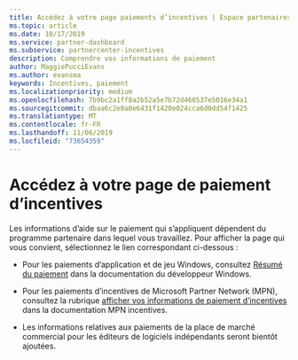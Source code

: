 ```yaml
---
title: Accédez à votre page paiements d’incentives | Espace partenaires
ms.topic: article
ms.date: 10/17/2019
ms.service: partner-dashboard
ms.subservice: partnercenter-incentives
description: Comprendre vos informations de paiement
author: MaggiePucciEvans
ms.author: evansma
keywords: Incentives, paiement
ms.localizationpriority: medium
ms.openlocfilehash: 7b9bc2a1ff8a2b52a5e7b72d468537e5016e34a1
ms.sourcegitcommit: dbaa6c2e8a0e6431f1420e024cca6d0dd54f1425
ms.translationtype: MT
ms.contentlocale: fr-FR
ms.lasthandoff: 11/06/2019
ms.locfileid: "73654359"
---
```

# <a name="access-your-incentives-payouts-page"></a>Accédez à votre page de paiement d’incentives

Les informations d’aide sur le paiement qui s’appliquent dépendent du programme partenaire dans lequel vous travaillez. Pour afficher la page qui vous convient, sélectionnez le lien correspondant ci-dessous :

- Pour les paiements d’application et de jeu Windows, consultez [Résumé du paiement](https://docs.microsoft.com/windows/uwp/publish/payout-summary) dans la documentation du développeur Windows.

- Pour les paiements d’incentives de Microsoft Partner Network (MPN), consultez la rubrique [afficher vos informations de paiement d’incentives](understand-incentive-payouts.md) dans la documentation MPN incentives.

- Les informations relatives aux paiements de la place de marché commercial pour les éditeurs de logiciels indépendants seront bientôt ajoutées.
